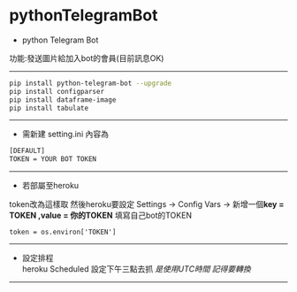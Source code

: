 # pythonTelegramBot

- python Telegram Bot 

功能:發送圖片給加入bot的會員(目前訊息OK)

------------

```bash
pip install python-telegram-bot --upgrade
pip install configparser
pip install dataframe-image
pip install tabulate
```

------------

- 需新建 setting.ini 內容為

```bash
[DEFAULT]
TOKEN = YOUR BOT TOKEN

```

------------

- 若部屬至heroku

token改為這樣取 然後heroku要設定
Settings -> Config Vars -> 新增一個**key = TOKEN ,value = 你的TOKEN** 填寫自己bot的TOKEN

`token = os.environ['TOKEN']`

------------
- 設定排程  
heroku Scheduled 設定下午三點去抓
*是使用UTC時間 記得要轉換*  

------------